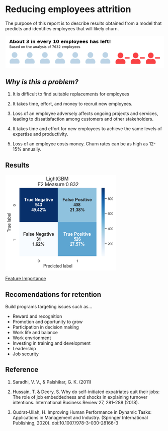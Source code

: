 # Reducing employees attrition 

The purpose of this report is to describe results obtained from a model that predicts and identifies employees that will likely churn.

![How many?](left.png)


## *Why is this a problem?*

1. It is difficult to find suitable replacements for employees

2. It takes time, effort, and money to recruit new employees.

3. Loss of an employee adversely affects ongoing projects and services, leading to dissatisfaction among customers and other stakeholders.

4. It takes time and effort for new employees to achieve the same levels of expertise and productivity.

5. Loss of an employee costs money. Churn rates can be as high as 12-15% annually.

## Results


![Confusion Matrix](output.png)

[Feature Importance](/images/fe_rf.pngoutput.png)
## Recomendations for retention

Build programs targeting issues such as...

- Reward and recognition
- Promotion and oportunity to grow
- Participation in decision making
- Work life and balance
- Work envrionment
- Investing in training and development
- Leadership
- Job security

## Reference

1. Saradhi, V. V., & Palshikar, G. K. (2011)

2. Hussain, T. & Deery, S. Why do self-initiated expatriates quit their jobs: The role of job embeddedness and shocks in explaining turnover intentions. International Business Review 27, 281–288 (2018).

3. Qudrat-Ullah, H. Improving Human Performance in Dynamic Tasks: Applications in Management and Industry. (Springer International Publishing, 2020). doi:10.1007/978-3-030-28166-3